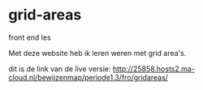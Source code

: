 # grid-areas
front end les 

Met deze website heb ik leren weren met grid area's.

dit is de link van de live versie:
http://25858.hosts2.ma-cloud.nl/bewijzenmap/periode1.3/fro/gridareas/

